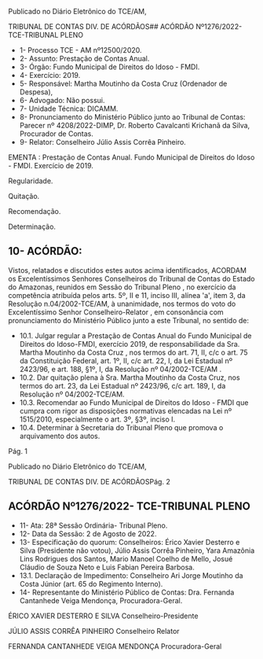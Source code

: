 Publicado  no  Diário  Eletrônico do TCE/AM,

TRIBUNAL DE CONTAS DIV. DE ACÓRDÃOS## ACÓRDÃO Nº1276/2022- TCE-TRIBUNAL PLENO

- 1- Processo TCE - AM nº12500/2020.
- 2- Assunto: Prestação de Contas Anual.
- 3- Órgão: Fundo Municipal de Direitos do Idoso - FMDI.
- 4- Exercício: 2019.
- 5- Responsável: Martha Moutinho da Costa Cruz (Ordenador de Despesa),
- 6- Advogado: Não possui.
- 7- Unidade Técnica: DICAMM.
- 8- Pronunciamento  do  Ministério  Público  junto  ao  Tribunal  de  Contas: Parecer  nº 4208/2022-DIMP, Dr. Roberto Cavalcanti Krichanã da Silva, Procurador de Contas.
- 9- Relator: Conselheiro Júlio Assis Corrêa Pinheiro.

EMENTA : Prestação de Contas Anual. Fundo Municipal de Direitos do Idoso - FMDI. Exercício de 2019.

Regularidade.

Quitação.

Recomendação.

Determinação.

## 10-  ACÓRDÃO:

Vistos, relatados e discutidos estes autos acima identificados, ACORDAM os Excelentíssimos Senhores Conselheiros do Tribunal de Contas do Estado do Amazonas, reunidos em Sessão do Tribunal Pleno , no exercício da competência atribuída pelos arts. 5º, II e 11, inciso III, alínea 'a', item 3, da Resolução n.04/2002-TCE/AM, à unanimidade, nos termos do voto do Excelentíssimo Senhor Conselheiro-Relator , em consonância com pronunciamento do Ministério Público junto a este Tribunal, no sentido de:

- 10.1. Julgar regular  a  Prestação  de  Contas  Anual  do  Fundo  Municipal  de Direitos  do  Idoso-FMDI,  exercício  2019,  de  responsabilidade  da  Sra. Martha Moutinho da Costa Cruz , nos termos do art. 71, II, c/c o art. 75 da  Constituição  Federal,  art.  1º,  II,  c/c  art.  22,  I,  da  Lei  Estadual  nº 2423/96, e art. 188, §1º, I, da Resolução nº 04/2002-TCE/AM .
- 10.2. Dar quitação plena à Sra. Martha Moutinho da Costa Cruz, nos termos do art.  23,  da  Lei  Estadual  nº  2423/96,  c/c  art.  189,  I,  da  Resolução  nº 04/2002-TCE/AM.
- 10.3. Recomendar ao  Fundo  Municipal  de  Direitos  do  Idoso  -  FMDI que cumpra  com  rigor as disposições normativas elencadas  na  Lei nº 1515/2010, especialmente o art. 3º, §3º, inciso I.
- 10.4. Determinar à Secretaria do Tribunal Pleno que promova o arquivamento dos autos.

Pág. 1

Publicado  no  Diário  Eletrônico do TCE/AM,

TRIBUNAL DE CONTAS DIV. DE ACÓRDÃOSPág. 2

## ACÓRDÃO Nº1276/2022- TCE-TRIBUNAL PLENO

- 11-  Ata: 28ª Sessão Ordinária- Tribunal Pleno.
- 12-  Data da Sessão: 2 de Agosto de 2022.
- 13-  Especificação do quorum: Conselheiros: Érico Xavier Desterro e Silva (Presidente não votou),  Júlio  Assis  Corrêa  Pinheiro,  Yara  Amazônia  Lins  Rodrigues  dos  Santos, Mario Manoel Coelho de Mello, Josué Cláudio de Souza Neto e Luis Fabian Pereira Barbosa.
- 13.1. Declaração de Impedimento: Conselheiro Ari Jorge Moutinho da Costa Júnior (art. 65 do Regimento Interno).
- 14-  Representante do Ministério Público de Contas: Dra. Fernanda Cantanhede Veiga Mendonça, Procuradora-Geral.

ÉRICO XAVIER DESTERRO E SILVA Conselheiro-Presidente

JÚLIO ASSIS CORRÊA PINHEIRO Conselheiro Relator

FERNANDA CANTANHEDE VEIGA MENDONÇA Procuradora-Geral